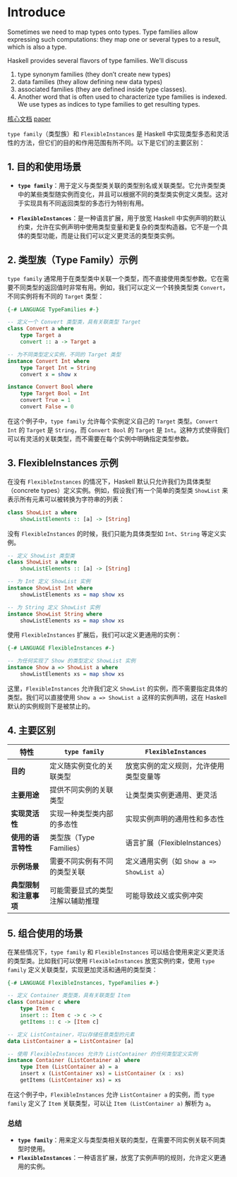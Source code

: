 # Introduce

Sometimes we need to map types onto types. Type families allow expressing such computations:
they map one or several types to a result, which is also a type.

Haskell provides several flavors of type families. We’ll discuss

1. type synonym families (they don’t create new types)
2. data families (they allow defining new data types)
3. associated families (they are defined inside type classes).
4. Another word that is often used to characterize type families is indexed. We use types as indices to type families to get resulting types.

[核心文档](https://serokell.io/blog/type-families-haskell#type-constructor-flavours)
[paper](https://www.microsoft.com/en-us/research/wp-content/uploads/2005/01/at-syns.pdf)

`type family`（类型族）和 `FlexibleInstances` 是 Haskell 中实现类型多态和灵活性的方法，但它们的目的和作用范围有所不同。以下是它们的主要区别：

## 1. **目的和使用场景**

- **`type family`**：用于定义与类型类关联的类型别名或关联类型。它允许类型类中的某些类型随实例而变化，并且可以根据不同的类型类实例定义类型。这对于实现具有不同返回类型的多态行为特别有用。
  
- **`FlexibleInstances`**：是一种语言扩展，用于放宽 Haskell 中实例声明的默认约束，允许在实例声明中使用类型变量和更复杂的类型构造器。它不是一个具体的类型功能，而是让我们可以定义更灵活的类型类实例。

## 2. **类型族（Type Family）示例**

`type family` 通常用于在类型类中关联一个类型，而不直接使用类型参数。它在需要不同类型的返回值时非常有用。例如，我们可以定义一个转换类型类 `Convert`，不同实例将有不同的 `Target` 类型：

```haskell
{-# LANGUAGE TypeFamilies #-}

-- 定义一个 Convert 类型类，具有关联类型 Target
class Convert a where
    type Target a
    convert :: a -> Target a

-- 为不同类型定义实例，不同的 Target 类型
instance Convert Int where
    type Target Int = String
    convert x = show x

instance Convert Bool where
    type Target Bool = Int
    convert True = 1
    convert False = 0
```

在这个例子中，`type family` 允许每个实例定义自己的 `Target` 类型。`Convert Int` 的 `Target` 是 `String`，而 `Convert Bool` 的 `Target` 是 `Int`。这种方式使得我们可以有灵活的关联类型，而不需要在每个实例中明确指定类型参数。

## 3. **FlexibleInstances 示例**

在没有 `FlexibleInstances` 的情况下，Haskell 默认只允许我们为具体类型（concrete types）定义实例。例如，假设我们有一个简单的类型类 `ShowList` 来表示所有元素可以被转换为字符串的列表：

```haskell
class ShowList a where
    showListElements :: [a] -> [String]
```

没有 `FlexibleInstances` 的时候，我们只能为具体类型如 `Int`、`String` 等定义实例。

```haskell
-- 定义 ShowList 类型类
class ShowList a where
    showListElements :: [a] -> [String]

-- 为 Int 定义 ShowList 实例
instance ShowList Int where
    showListElements xs = map show xs

-- 为 String 定义 ShowList 实例
instance ShowList String where
    showListElements xs = map show xs
```

使用 `FlexibleInstances` 扩展后，我们可以定义更通用的实例：

```haskell
{-# LANGUAGE FlexibleInstances #-}

-- 为任何实现了 Show 的类型定义 ShowList 实例
instance Show a => ShowList a where
    showListElements xs = map show xs
```

这里，`FlexibleInstances` 允许我们定义 `ShowList` 的实例，而不需要指定具体的类型。我们可以直接使用 `Show a => ShowList a` 这样的实例声明，这在 Haskell 默认的实例规则下是被禁止的。

## 4. **主要区别**

| 特性                   | `type family`                    | `FlexibleInstances`                       |
| ---------------------- | -------------------------------- | ----------------------------------------- |
| **目的**               | 定义随实例变化的关联类型         | 放宽实例的定义规则，允许使用类型变量等    |
| **主要用途**           | 提供不同实例的关联类型           | 让类型类实例更通用、更灵活                |
| **实现灵活性**         | 实现一种类型类内部的多态性       | 实现实例声明的通用性和多态性              |
| **使用的语言特性**     | 类型族（Type Families）          | 语言扩展（FlexibleInstances）             |
| **示例场景**           | 需要不同实例有不同的类型关联     | 定义通用实例（如 `Show a => ShowList a`） |
| **典型限制和注意事项** | 可能需要显式的类型注解以辅助推理 | 可能导致歧义或实例冲突                    |

## 5. **组合使用的场景**

在某些情况下，`type family` 和 `FlexibleInstances` 可以结合使用来定义更灵活的类型类。比如我们可以使用 `FlexibleInstances` 放宽实例约束，使用 `type family` 定义关联类型，实现更加灵活和通用的类型类：

```haskell
{-# LANGUAGE FlexibleInstances, TypeFamilies #-}

-- 定义 Container 类型类，具有关联类型 Item
class Container c where
    type Item c
    insert :: Item c -> c -> c
    getItems :: c -> [Item c]

-- 定义 ListContainer，可以存储任意类型的元素
data ListContainer a = ListContainer [a]

-- 使用 FlexibleInstances 允许为 ListContainer 的任何类型定义实例
instance Container (ListContainer a) where
    type Item (ListContainer a) = a
    insert x (ListContainer xs) = ListContainer (x : xs)
    getItems (ListContainer xs) = xs
```

在这个例子中，`FlexibleInstances` 允许 `ListContainer a` 的实例，而 `type family` 定义了 `Item` 关联类型，可以让 `Item (ListContainer a)` 解析为 `a`。

### 总结

- **`type family`**：用来定义与类型类相关联的类型，在需要不同实例关联不同类型时使用。
- **`FlexibleInstances`**：一种语言扩展，放宽了实例声明的规则，允许定义更通用的实例。
